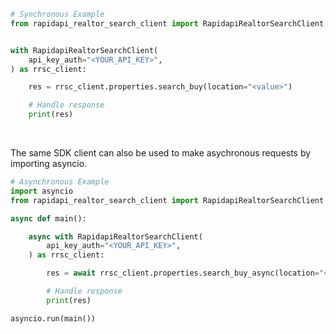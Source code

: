 <!-- Start SDK Example Usage [usage] -->
```python
# Synchronous Example
from rapidapi_realtor_search_client import RapidapiRealtorSearchClient


with RapidapiRealtorSearchClient(
    api_key_auth="<YOUR_API_KEY>",
) as rrsc_client:

    res = rrsc_client.properties.search_buy(location="<value>")

    # Handle response
    print(res)
```

</br>

The same SDK client can also be used to make asychronous requests by importing asyncio.
```python
# Asynchronous Example
import asyncio
from rapidapi_realtor_search_client import RapidapiRealtorSearchClient

async def main():

    async with RapidapiRealtorSearchClient(
        api_key_auth="<YOUR_API_KEY>",
    ) as rrsc_client:

        res = await rrsc_client.properties.search_buy_async(location="<value>")

        # Handle response
        print(res)

asyncio.run(main())
```
<!-- End SDK Example Usage [usage] -->